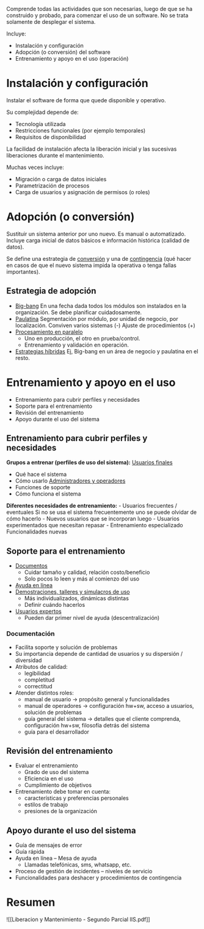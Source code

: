 Comprende todas las actividades que son necesarias, luego de que se ha construido y probado, para comenzar el uso de un software. 
No se trata solamente de desplegar el sistema.

Incluye:
- Instalación y configuración
- Adopción (o conversión) del software
- Entrenamiento y apoyo en el uso (operación)

# Instalación y configuración

Instalar el software de forma que quede disponible y operativo.

Su complejidad depende de:
- Tecnología utilizada
- Restricciones funcionales (por ejemplo temporales)
- Requisitos de disponibilidad

La facilidad de instalación afecta la liberación inicial y las sucesivas liberaciones durante el mantenimiento.

Muchas veces incluye:
- Migración o carga de datos iniciales
- Parametrización de procesos
- Carga de usuarios y asignación de permisos (o roles)

# Adopción (o conversión)

Sustituir un sistema anterior por uno nuevo. Es manual o automatizado.
Incluye carga inicial de datos básicos e información histórica (calidad de datos).

Se define una estrategia de <u>conversión</u> y una de <u>contingencia</u> (qué hacer en casos de que el nuevo sistema impida la operativa o tenga fallas importantes).

## Estrategia de adopción

- <u>Big-bang</u>
	En una fecha dada todos los módulos son instalados en la organización.
	Se debe planificar cuidadosamente.
- <u>Paulatina</u>
	Segmentación por módulo, por unidad de negocio, por localización.
	Conviven varios sistemas (-) 
	Ajuste de procedimientos (+)
- <u>Procesamiento en paralelo</u>
	- Uno en producción, el otro en prueba/control.
	- Entrenamiento y validación en operación.
- <u>Estrategias híbridas</u>
	Ej, Big-bang en un área de negocio y paulatina en el resto.

# Entrenamiento y apoyo en el uso

- Entrenamiento para cubrir perfiles y necesidades
- Soporte para el entrenamiento
- Revisión del entrenamiento
- Apoyo durante el uso del sistema

## Entrenamiento para cubrir perfiles y necesidades

**Grupos a entrenar (perfiles de uso del sistema):**
	<u>Usuarios finales</u>
- Qué hace el sistema
- Cómo usarlo
	<u>Administradores y operadores</u>
- Funciones de soporte
- Cómo funciona el sistema

**Diferentes necesidades de entrenamiento:**
	- Usuarios frecuentes / eventuales
		Si no se usa el sistema frecuentemente uno se puede olvidar de cómo hacerlo
	- Nuevos usuarios que se incorporan luego
	- Usuarios experimentados que necesitan repasar
	- Entrenamiento especializado
		Funcionalidades nuevas

## Soporte para el entrenamiento

- <u>Documentos</u>
	- Cuidar tamaño y calidad, relación costo/beneficio
	- Solo pocos lo leen y más al comienzo del uso
- <u>Ayuda en línea</u>
- <u>Demostraciones, talleres y simulacros de uso</u>
	- Más individualizados, dinámicas distintas
	- Definir cuándo hacerlos
- <u>Usuarios expertos</u>
	- Pueden dar primer nivel de ayuda (descentralización)

### Documentación
- Facilita soporte y solución de problemas
- Su importancia depende de cantidad de usuarios y su dispersión / diversidad
- Atributos de calidad: 
	- legibilidad
	- completitud
	- correctitud
- Atender distintos roles: 
	- manual de usuario → propósito general y funcionalidades
	- manual de operadores → configuración hw+sw, acceso a usuarios, solución de problemas
	- guía general del sistema → detalles que el cliente comprenda, configuración hw+sw, filosofía detrás del sistema
	- guía para el desarrollador

## Revisión del entrenamiento

- Evaluar el entrenamiento
	- Grado de uso del sistema
	- Eficiencia en el uso
	- Cumplimiento de objetivos
- Entrenamiento debe tomar en cuenta:
	- características y preferencias personales
	- estilos de trabajo
	- presiones de la organización

## Apoyo durante el uso del sistema

- Guía de mensajes de error
- Guía rápida
- Ayuda en línea – Mesa de ayuda
	- Llamadas telefónicas, sms, whatsapp, etc.
- Proceso de gestión de incidentes – niveles de servicio
- Funcionalidades para deshacer y procedimientos de contingencia

# Resumen

![[Liberacion y Mantenimiento - Segundo Parcial IIS.pdf]]